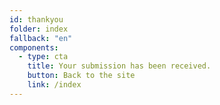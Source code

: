 ```yaml
---
id: thankyou
folder: index
fallback: "en"
components:
  - type: cta
    title: Your submission has been received.
    button: Back to the site
    link: /index
---
```


